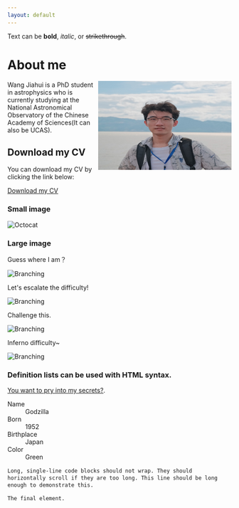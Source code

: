 ```yaml
---
layout: default
---
```




Text can be **bold**, _italic_, or ~~strikethrough~~.


# About me

<div style="float: right;">
    <img src="me.jpg" alt="Image" width="300" height="200" />
</div>

Wang Jiahui is a PhD student in astrophysics who is currently studying at the National Astronomical Observatory of the Chinese Academy of Sciences(It can also be UCAS).

## Download my CV

You can download my CV by clicking the link below:

[Download my CV](CV.pdf)


### Small image

![Octocat](https://github.githubassets.com/images/icons/emoji/octocat.png)

### Large image
Guess where I am？

![Branching](lamoet.jpg)

Let's escalate the difficulty!

![Branching](/picture/sitian.jpg)

Challenge this.

![Branching](yunnan.jpg)

Inferno difficulty~

![Branching](CSST.jpg)


### Definition lists can be used with HTML syntax.


[You want to pry into my secrets?](./another-page.html).


<dl>
<dt>Name</dt>
<dd>Godzilla</dd>
<dt>Born</dt>
<dd>1952</dd>
<dt>Birthplace</dt>
<dd>Japan</dd>
<dt>Color</dt>
<dd>Green</dd>
</dl>

```
Long, single-line code blocks should not wrap. They should horizontally scroll if they are too long. This line should be long enough to demonstrate this.
```

```
The final element.
```
